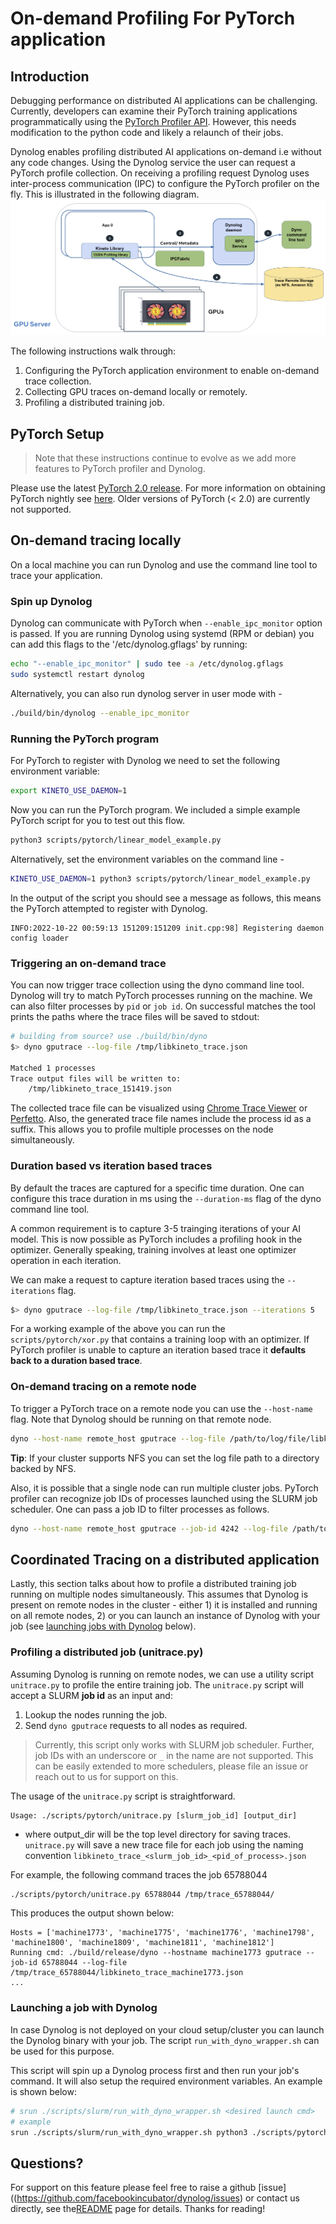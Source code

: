# On-demand Profiling For PyTorch application

## Introduction
Debugging performance on distributed AI applications can be challenging. Currently, developers can examine their PyTorch training applications programmatically using the [PyTorch Profiler API](https://pytorch.org/docs/stable/profiler.html).
However, this needs modification to the python code and likely a relaunch of their jobs.

Dynolog enables profiling distributed AI applications on-demand i.e without any code changes. Using the Dynolog service the user can request a PyTorch profile collection. On receiving a profiling request Dynolog uses inter-process communication (IPC) to configure the PyTorch profiler on the fly. This is illustrated in the following diagram.
![Profiler activation flow with Dynolog and PyTorch](./profiler_flow.png)

The following instructions walk through:
1. Configuring the PyTorch application environment to enable on-demand trace collection.
1. Collecting GPU traces on-demand locally or remotely.
1. Profiling a distributed training job.

## PyTorch Setup
> Note that these instructions continue to evolve as we add more features to PyTorch profiler and Dynolog.

Please use the latest [PyTorch 2.0 release](https://pytorch.org/get-started/pytorch-2.0/). For more information on obtaining PyTorch nightly see [here](https://pytorch.org/get-started/locally/).
Older versions of PyTorch (< 2.0) are currently not supported.

## On-demand tracing locally
On a local machine you can run Dynolog and use the command line tool to trace your application.

### Spin up Dynolog
Dynolog can communicate with PyTorch when `--enable_ipc_monitor` option is passed.
If you are running Dynolog using systemd (RPM or debian) you can add this flags to the '/etc/dynolog.gflags' by running:
```bash
echo "--enable_ipc_monitor" | sudo tee -a /etc/dynolog.gflags
sudo systemctl restart dynolog
```
Alternatively, you can also run dynolog server in user mode with -
```bash
./build/bin/dynolog --enable_ipc_monitor
```

### Running the PyTorch program
For PyTorch to register with Dynolog we need to set the following environment variable:
```bash
export KINETO_USE_DAEMON=1
```
Now you can run the PyTorch program. We included a simple example PyTorch script for you to test out this flow.
```bash
python3 scripts/pytorch/linear_model_example.py
```
Alternatively, set the environment variables on the command line -
```bash
KINETO_USE_DAEMON=1 python3 scripts/pytorch/linear_model_example.py
```

In the output of the script you should see a message as follows, this means the PyTorch attempted to register with Dynolog.
```
INFO:2022-10-22 00:59:13 151209:151209 init.cpp:98] Registering daemon config loader
```

### Triggering an on-demand trace
You can now trigger trace collection using the dyno command line tool. Dynolog will try to match PyTorch processes running on the machine. We can also filter processes by `pid` or `job id`. On successful matches the tool prints the paths where the trace files will be saved to stdout:
```bash
# building from source? use ./build/bin/dyno
$> dyno gputrace --log-file /tmp/libkineto_trace.json

Matched 1 processes
Trace output files will be written to:
    /tmp/libkineto_trace_151419.json
```
The collected trace file can be visualized using [Chrome Trace Viewer](chrome://tracing) or [Perfetto](https://perfetto.dev/).
Also, the generated trace file names include the process id as a suffix. This allows you to profile multiple processes on the node simultaneously.

### Duration based vs iteration based traces
By default the traces are captured for a specific time duration. One can configure this trace duration in ms using the `--duration-ms` flag of the dyno command line tool.

A common requirement is to capture 3-5 trainging iterations of your AI model. This is now possible as PyTorch includes a profiling hook in the optimizer. Generally speaking, training involves at least one optimizer operation in each iteration.

We can make a request to capture iteration based traces using the `--iterations` flag.
```bash
$> dyno gputrace --log-file /tmp/libkineto_trace.json --iterations 5
```
For a working example of the above you can run the `scripts/pytorch/xor.py` that contains a training loop with an optimizer. If PyTorch profiler is unable to capture an iteration based trace it **defaults back to a duration based trace**.

### On-demand tracing on a remote node
To trigger a PyTorch trace on a remote node you can use the `--host-name` flag. Note that Dynolog should be running on that remote node.
```bash
dyno --host-name remote_host gputrace --log-file /path/to/log/file/libkineto_trace.json
```
**Tip**: If your cluster supports NFS you can set the log file path to a directory backed by NFS.

Also, it is possible that a single node can run multiple cluster jobs. PyTorch profiler can recognize job IDs
of processes launched using the SLURM job scheduler. One can pass a job ID to filter processes as follows.
```bash
dyno --host-name remote_host gputrace --job-id 4242 --log-file /path/to/log/file/libkineto_trace.json
```

## Coordinated Tracing on a distributed application
Lastly, this section talks about how to profile a distributed training job running on multiple nodes simultaneously.
This assumes that Dynolog is present on remote nodes in the cluster - either 1) it is installed and running on all remote nodes, 2) or you can launch an instance of Dynolog with your job (see [launching jobs with Dynolog](#launching-jobs-with-dynolog) below).

### Profiling a distributed job (unitrace.py)
Assuming Dynolog is running on remote nodes, we can use a utility script `unitrace.py` to profile the entire training job.
The `unitrace.py` script will accept a SLURM **job id** as an input and:
1. Lookup the nodes running the job.
2. Send `dyno gputrace` requests to all nodes as required.

> Currently, this script only works with SLURM job scheduler. Further, job IDs with an underscore or `_` in the name are not supported. This can be easily extended to more schedulers, please file an issue or reach out to us for support on this.

The usage of the `unitrace.py` script is straightforward.
```
Usage: ./scripts/pytorch/unitrace.py [slurm_job_id] [output_dir]
```
- where output_dir will be the top level directory for saving traces. `unitrace.py` will save a new trace file for each job using the naming convention `libkineto_trace_<slurm_job_id>_<pid_of_process>.json`

For example, the following command traces the job 65788044
```bash
./scripts/pytorch/unitrace.py 65788044 /tmp/trace_65788044/
```

This produces the output shown below:
```
Hosts = ['machine1773', 'machine1775', 'machine1776', 'machine1798', 'machine1800', 'machine1809', 'machine1811', 'machine1812']
Running cmd: ./build/release/dyno --hostname machine1773 gputrace --job-id 65788044 --log-file /tmp/trace_65788044/libkineto_trace_machine1773.json
...
```

### Launching a job with Dynolog<!-- {#launching-jobs-with-dynolog} -->
In case Dynolog is not deployed on your cloud setup/cluster you can launch the Dynolog binary
with your job. The script `run_with_dyno_wrapper.sh` can be used for this purpose.

This script will spin up a Dynolog process first and then run your job's command. It will also
setup the required environment variables. An example is shown below:
```bash
# srun ./scripts/slurm/run_with_dyno_wrapper.sh <desired launch cmd>
# example
srun ./scripts/slurm/run_with_dyno_wrapper.sh python3 ./scripts/pytorch/linear_model_example.py
```

## Questions?

For support on this feature please feel free to raise a github [issue]((https://github.com/facebookincubator/dynolog/issues) or contact us directly, see the[README](../README.md) page for details. Thanks for reading!
